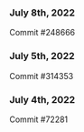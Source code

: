 ### July 8th, 2022

Commit #248666

### July 5th, 2022

Commit #314353


### July 4th, 2022

Commit #72281
